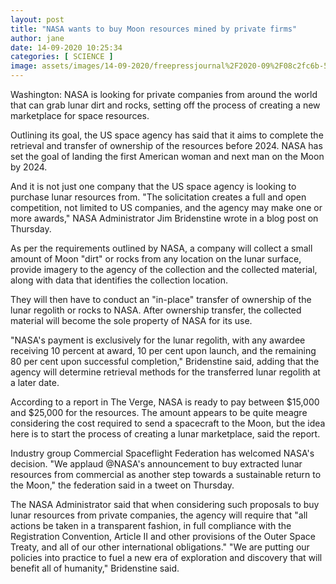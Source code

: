 ```yaml
---
layout: post
title: "NASA wants to buy Moon resources mined by private firms"
author: jane 
date: 14-09-2020 10:25:34 
categories: [ SCIENCE ] 
image: assets/images/14-09-2020/freepressjournal%2F2020-09%2F08c2fc6b-568f-463c-a59c-6c90a5e4bc02%2Fetc_3rd_lead_sep_12.jpg
---
```

Washington: NASA is looking for private companies from around the world that can grab lunar dirt and rocks, setting off the process of creating a new marketplace for space resources.

Outlining its goal, the US space agency has said that it aims to complete the retrieval and transfer of ownership of the resources before 2024. NASA has set the goal of landing the first American woman and next man on the Moon by 2024.

And it is not just one company that the US space agency is looking to purchase lunar resources from. "The solicitation creates a full and open competition, not limited to US companies, and the agency may make one or more awards," NASA Administrator Jim Bridenstine wrote in a blog post on Thursday.

As per the requirements outlined by NASA, a company will collect a small amount of Moon "dirt" or rocks from any location on the lunar surface, provide imagery to the agency of the collection and the collected material, along with data that identifies the collection location.

They will then have to conduct an "in-place" transfer of ownership of the lunar regolith or rocks to NASA. After ownership transfer, the collected material will become the sole property of NASA for its use.

"NASA's payment is exclusively for the lunar regolith, with any awardee receiving 10 percent at award, 10 per cent upon launch, and the remaining 80 per cent upon successful completion," Bridenstine said, adding that the agency will determine retrieval methods for the transferred lunar regolith at a later date.

According to a report in The Verge, NASA is ready to pay between $15,000 and $25,000 for the resources. The amount appears to be quite meagre considering the cost required to send a spacecraft to the Moon, but the idea here is to start the process of creating a lunar marketplace, said the report.

Industry group Commercial Spaceflight Federation has welcomed NASA's decision. "We applaud @NASA's announcement to buy extracted lunar resources from commercial as another step towards a sustainable return to the Moon," the federation said in a tweet on Thursday.

The NASA Administrator said that when considering such proposals to buy lunar resources from private companies, the agency will require that "all actions be taken in a transparent fashion, in full compliance with the Registration Convention, Article II and other provisions of the Outer Space Treaty, and all of our other international obligations." "We are putting our policies into practice to fuel a new era of exploration and discovery that will benefit all of humanity," Bridenstine said.